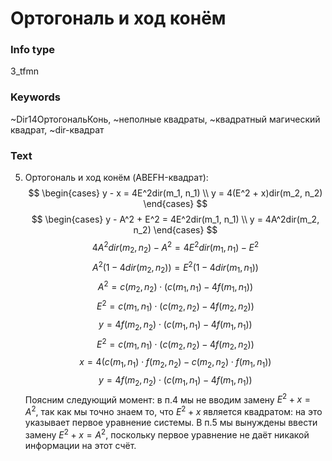 # Ортогональ и ход конём
### Info type
3_tfmn
### Keywords
~Dir14ОртогональКонь, ~неполные квадраты, ~квадратный магический квадрат, ~dir-квадрат
### Text
5. Ортогональ и ход конём (ABEFH-квадрат):
$$
\begin{cases}
y - x = 4E^2dir(m_1, n_1) \\
y = 4(E^2 + x)dir(m_2, n_2)
\end{cases}
$$
$$
\begin{cases}
y - A^2 + E^2 = 4E^2dir(m_1, n_1) \\
y = 4A^2dir(m_2, n_2)
\end{cases}
$$
$$
4A^2dir(m_2, n_2) - A^2 = 4E^2dir(m_1, n_1) - E^2
$$
$$
A^2(1 - 4dir(m_2, n_2)) = E^2(1 - 4dir(m_1, n_1))
$$
$$
A^2 = c(m_2, n_2) \cdot (c(m_1, n_1) - 4f(m_1, n_1))
$$
$$
E^2 = c(m_1, n_1) \cdot (c(m_2, n_2) - 4f(m_2, n_2))
$$
$$
y = 4f(m_2, n_2) \cdot (c(m_1, n_1) - 4f(m_1, n_1))
$$
$$
E^2 = c(m_1, n_1) \cdot (c(m_2, n_2) - 4f(m_2, n_2))
$$
$$
x = 4(c(m_1, n_1) \cdot f(m_2, n_2) - c(m_2, n_2) \cdot f(m_1, n_1))
$$
$$
y = 4f(m_2, n_2) \cdot (c(m_1, n_1) - 4f(m_1, n_1))
$$
Поясним следующий момент: в п.4 мы не вводим замену $E^2 + x = A^2$, так как мы точно знаем то, что $E^2 + x$ является квадратом: на это указывает первое уравнение системы. В п.5 мы вынуждены ввести замену $E^2 + x = A^2$, поскольку первое уравнение не даёт никакой информации на этот счёт.
```

